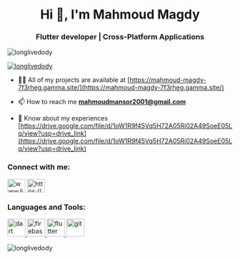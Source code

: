 <h1 align="center">Hi 👋, I'm Mahmoud Magdy</h1>
<h3 align="center">Flutter developer | Cross-Platform Applications</h3>

<p align="left"> <img src="https://komarev.com/ghpvc/?username=longlivedody&label=Profile%20views&color=0e75b6&style=flat" alt="longlivedody" /> </p>

<p align="left"> <a href="https://github.com/ryo-ma/github-profile-trophy"><img src="https://github-profile-trophy.vercel.app/?username=longlivedody" alt="longlivedody" /></a> </p>

- 👨‍💻 All of my projects are available at [https://mahmoud-magdy-7f3rheg.gamma.site/](https://mahmoud-magdy-7f3rheg.gamma.site/)

- 📫 How to reach me **mahmoudmansor2001@gmail.com**

- 📄 Know about my experiences [https://drive.google.com/file/d/1oW1R9f45Vq5H72A05Ri02A49SoeE05Lq/view?usp=drive_link](https://drive.google.com/file/d/1oW1R9f45Vq5H72A05Ri02A49SoeE05Lq/view?usp=drive_link)

<h3 align="left">Connect with me:</h3>
<p align="left">
<a href="https://linkedin.com/in/www.linkedin.com/in/mahmoud-magdy-718374364" target="blank"><img align="center" src="https://raw.githubusercontent.com/rahuldkjain/github-profile-readme-generator/master/src/images/icons/Social/linked-in-alt.svg" alt="www.linkedin.com/in/mahmoud-magdy-718374364" height="30" width="40" /></a>
<a href="https://fb.com/https://www.facebook.com/longlivedody" target="blank"><img align="center" src="https://raw.githubusercontent.com/rahuldkjain/github-profile-readme-generator/master/src/images/icons/Social/facebook.svg" alt="https://www.facebook.com/longlivedody" height="30" width="40" /></a>
</p>

<h3 align="left">Languages and Tools:</h3>
<p align="left"> <a href="https://dart.dev" target="_blank" rel="noreferrer"> <img src="https://www.vectorlogo.zone/logos/dartlang/dartlang-icon.svg" alt="dart" width="40" height="40"/> </a> <a href="https://firebase.google.com/" target="_blank" rel="noreferrer"> <img src="https://www.vectorlogo.zone/logos/firebase/firebase-icon.svg" alt="firebase" width="40" height="40"/> </a> <a href="https://flutter.dev" target="_blank" rel="noreferrer"> <img src="https://www.vectorlogo.zone/logos/flutterio/flutterio-icon.svg" alt="flutter" width="40" height="40"/> </a> <a href="https://git-scm.com/" target="_blank" rel="noreferrer"> <img src="https://www.vectorlogo.zone/logos/git-scm/git-scm-icon.svg" alt="git" width="40" height="40"/> </a> </p>

<p><img align="center" src="https://github-readme-stats.vercel.app/api/top-langs?username=longlivedody&show_icons=true&locale=en&layout=compact" alt="longlivedody" /></p>
